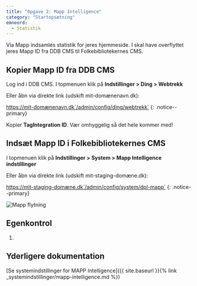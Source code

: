 ```yaml
---
title: "Opgave 2: Mapp Intelligence"
category: "Startopsætning"
emneord:
  - Statistik
---
```


Via Mapp indsamles statistik for jeres hjemmeside. I skal have overflyttet jeres Mapp ID fra DDB CMS til Folkebibliotekernes CMS.



## Kopier Mapp ID fra DDB CMS

Log ind i DDB CMS. I topmenuen klik på **Indstillinger > Ding > Webtrekk**

Eller åbn via direkte link (udskift mit-domænenavn.dk):

https://mit-domænenavn.dk`/admin/config/ding/webtrekk`
{: .notice--primary}

Kopier **TagIntegration ID**. Vær omhyggelig så det hele kommer med!

## Indsæt Mapp ID i Folkebibliotekernes CMS
I topmenuen klik på **Indstillinger > System > Mapp Intelligence indstillinger**

Eller åbn via direkte link (udskift mit-staging-domæne.dk):

https://mit-staging-domæne.dk`/admin/config/system/dpl-mapp`
{: .notice--primary}

![Mapp flytning](https://github.com/danskernesdigitalebibliotek/folkebibliotekernes_cms_manual/assets/1641342/3ffdbb57-b309-49b2-80a8-6a34ab2a0f7f)

## Egenkontrol
1. 

## Yderligere dokumentation 
[Se systemindstillinger for MAPP Intelligence]({{ site.baseurl }}{% link _systemindstillinger/mapp-intelligence.md %})
